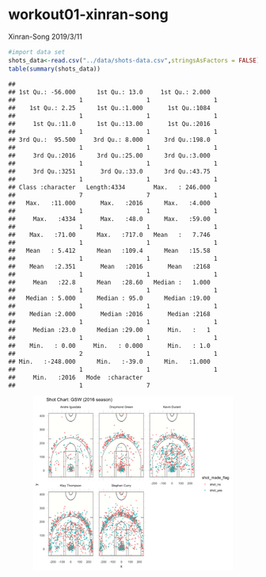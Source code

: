 workout01-xinran-song
================
Xinran-Song
2019/3/11

``` r
#import data set
shots_data<-read.csv("../data/shots-data.csv",stringsAsFactors = FALSE)
table(summary(shots_data))
```

    ## 
    ## 1st Qu.: -56.000      1st Qu.: 13.0     1st Qu.: 2.000   
    ##                  1                  1                  1 
    ##    1st Qu.: 2.25      1st Qu.:1.000       1st Qu.:1084   
    ##                  1                  1                  1 
    ##     1st Qu.:11.0      1st Qu.:13.00       1st Qu.:2016   
    ##                  1                  1                  1 
    ## 3rd Qu.:  95.500     3rd Qu.: 8.000      3rd Qu.:198.0   
    ##                  1                  1                  1 
    ##     3rd Qu.:2016      3rd Qu.:25.00      3rd Qu.:3.000   
    ##                  1                  1                  1 
    ##     3rd Qu.:3251       3rd Qu.:33.0      3rd Qu.:43.75   
    ##                  1                  1                  1 
    ## Class :character   Length:4334        Max.   : 246.000   
    ##                  7                  7                  1 
    ##   Max.   :11.000       Max.   :2016      Max.   :4.000   
    ##                  1                  1                  1 
    ##     Max.   :4334       Max.   :48.0      Max.   :59.00   
    ##                  1                  1                  1 
    ##    Max.   :71.00      Max.   :717.0   Mean   :   7.746   
    ##                  1                  1                  1 
    ##   Mean   : 5.412      Mean   :109.4      Mean   :15.58   
    ##                  1                  1                  1 
    ##    Mean   :2.351       Mean   :2016       Mean   :2168   
    ##                  1                  1                  1 
    ##     Mean   :22.8      Mean   :28.60   Median :   1.000   
    ##                  1                  1                  1 
    ##   Median : 5.000      Median : 95.0      Median :19.00   
    ##                  1                  1                  1 
    ##    Median :2.000       Median :2016       Median :2168   
    ##                  1                  1                  1 
    ##     Median :23.0      Median :29.00       Min.   :   1   
    ##                  1                  1                  1 
    ##    Min.   : 0.00     Min.   : 0.000       Min.   : 1.0   
    ##                  2                  1                  1 
    ## Min.   :-248.000      Min.   :-39.0      Min.   :1.000   
    ##                  1                  1                  1 
    ##     Min.   :2016   Mode  :character   
    ##                  1                  7

<img src="../images/gsw-shot-charts.png" width="80%" style="display: block; margin: auto;" />
